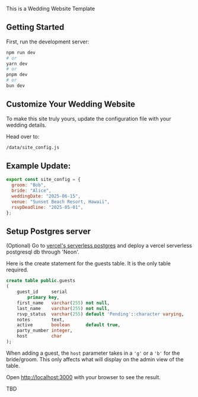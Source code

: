 This is a Wedding Website Template

## Getting Started

First, run the development server:

```bash
npm run dev
# or
yarn dev
# or
pnpm dev
# or
bun dev
```



##  Customize Your Wedding Website

To make this site truly yours, update the configuration file with your wedding details.

Head over to:

```sh
/data/site_config.js
```

## Example Update:

```js
export const site_config = {
  groom: "Bob",
  bride: "Alice",
  weddingDate: "2025-06-15",
  venue: "Sunset Beach Resort, Hawaii",
  rsvpDeadline: "2025-05-01",
};
```

## Setup Postgres server

(Optional) Go to [vercel's serverless postgres](https://vercel.com/marketplace/neon) and deploy a vercel serverless postgresql db through 'Neon'.


Here is the create statement for the guests table. It is the only table required. 
```sql
create table public.guests
(
    guest_id     serial
        primary key,
    first_name   varchar(255) not null,
    last_name    varchar(255) not null,
    rsvp_status  varchar(255) default 'Pending'::character varying,
    notes        text,
    active       boolean      default true,
    party_number integer,
    host         char
);

```
When adding a guest, the `host` parameter takes in a `'g'` or a `'b'` for the bride/groom. This only affects what will display on the admin view of the table.

Open [http://localhost:3000](http://localhost:3000) with your browser to see the result.

TBD
